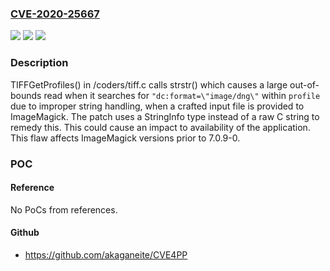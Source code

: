 ### [CVE-2020-25667](https://cve.mitre.org/cgi-bin/cvename.cgi?name=CVE-2020-25667)
![](https://img.shields.io/static/v1?label=Product&message=ImageMagick&color=blue)
![](https://img.shields.io/static/v1?label=Version&message=prior%20to%207.0.9-0%20&color=brightgreen)
![](https://img.shields.io/static/v1?label=Vulnerability&message=CWE-122-%3ECWE-125&color=brightgreen)

### Description

TIFFGetProfiles() in /coders/tiff.c calls strstr() which causes a large out-of-bounds read when it searches for `"dc:format=\"image/dng\"` within `profile` due to improper string handling, when a crafted input file is provided to ImageMagick. The patch uses a StringInfo type instead of a raw C string to remedy this. This could cause an impact to availability of the application. This flaw affects ImageMagick versions prior to 7.0.9-0.

### POC

#### Reference
No PoCs from references.

#### Github
- https://github.com/akaganeite/CVE4PP

